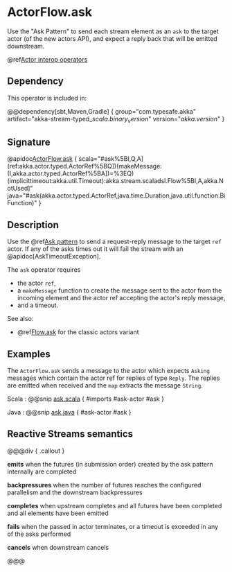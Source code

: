 # ActorFlow.ask

Use the "Ask Pattern" to send each stream element as an `ask` to the target actor (of the new actors API), and expect a reply back that will be emitted downstream.

@ref[Actor interop operators](../index.md#actor-interop-operators)

## Dependency

This operator is included in:

@@dependency[sbt,Maven,Gradle] {
  group="com.typesafe.akka"
  artifact="akka-stream-typed_$scala.binary_version$"
  version="$akka.version$"
}

## Signature

@apidoc[ActorFlow.ask](ActorFlow$) { scala="#ask%5BI,Q,A](ref:akka.actor.typed.ActorRef%5BQ])(makeMessage:(I,akka.actor.typed.ActorRef%5BA])=%3EQ)(implicittimeout:akka.util.Timeout):akka.stream.scaladsl.Flow%5BI,A,akka.NotUsed]" java="#ask(akka.actor.typed.ActorRef,java.time.Duration,java.util.function.BiFunction)" }

## Description

Use the @ref[Ask pattern](../../../typed/interaction-patterns.md#request-response-with-ask-from-outside-an-actor) to send a request-reply message to the target `ref` actor.
If any of the asks times out it will fail the stream with an @apidoc[AskTimeoutException].

The `ask` operator requires

* the actor `ref`,
* a `makeMessage` function to create the message sent to the actor from the incoming element and the actor ref accepting the actor's reply message,
* and a timeout.

See also:

* @ref[Flow.ask](../Source-or-Flow/ask.md) for the classic actors variant

## Examples

The `ActorFlow.ask` sends a message to the actor which expects `Asking` messages which contain the actor ref for replies of type `Reply`. The replies are emitted when received and the `map` extracts the message `String`.

Scala
:  @@snip [ask.scala](/akka-stream-typed/src/test/scala/docs/scaladsl/ActorFlowSpec.scala) { #imports #ask-actor #ask }

Java
:   @@snip [ask.java](/akka-stream-typed/src/test/java/docs/javadsl/ActorFlowCompileTest.java) { #ask-actor #ask }


## Reactive Streams semantics

@@@div { .callout }

**emits** when the futures (in submission order) created by the ask pattern internally are completed

**backpressures** when the number of futures reaches the configured parallelism and the downstream backpressures

**completes** when upstream completes and all futures have been completed and all elements have been emitted

**fails** when the passed in actor terminates, or a timeout is exceeded in any of the asks performed

**cancels** when downstream cancels

@@@
